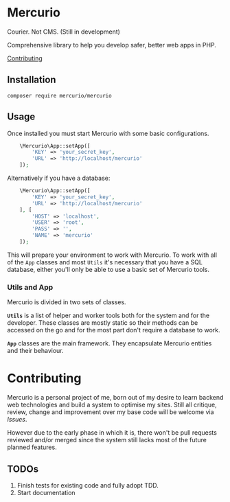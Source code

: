 # Mercurio
Courier. Not CMS. (Still in development)

Comprehensive library to help you develop safer, better web apps in PHP.

[Contributing](#contributing)

## Installation
    composer require mercurio/mercurio

## Usage
Once installed you must start Mercurio with some basic configurations.

```php
    \Mercurio\App::setApp([
        'KEY' => 'your_secret_key',
        'URL' => 'http://localhost/mercurio'
    ]);
```

Alternatively if you have a database:
```php
    \Mercurio\App::setApp([
        'KEY' => 'your_secret_key',
        'URL' => 'http://localhost/mercurio'
    ], [
        'HOST' => 'localhost',
        'USER' => 'root',
        'PASS' => '',
        'NAME' => 'mercurio'
    ]);
```

This will prepare your environment to work with Mercurio. To work with all of the `App` classes and most `Utils` it's necessary that you have a SQL database, either you'll only be able to use a basic set of Mercurio tools.

### Utils and App
Mercurio is divided in two sets of classes. 

**`Utils`** is a list of helper and worker tools both for the system and for the developer. These classes are mostly static so their methods can be accessed on the go and for the most part don't require a database to work.

**`App`** classes are the main framework. They encapsulate Mercurio entities and their behaviour.

# Contributing

Mercurio is a personal project of me, born out of my desire to learn backend web technologies and build a system to optimise my sites. Still all critique, review, change and improvement over my base code will be welcome via *Issues*.

However due to the early phase in which it is, there won't be pull requests reviewed and/or merged since the system still lacks most of the future planned features.

## TODOs
1. Finish tests for existing code and fully adopt TDD.
2. Start documentation